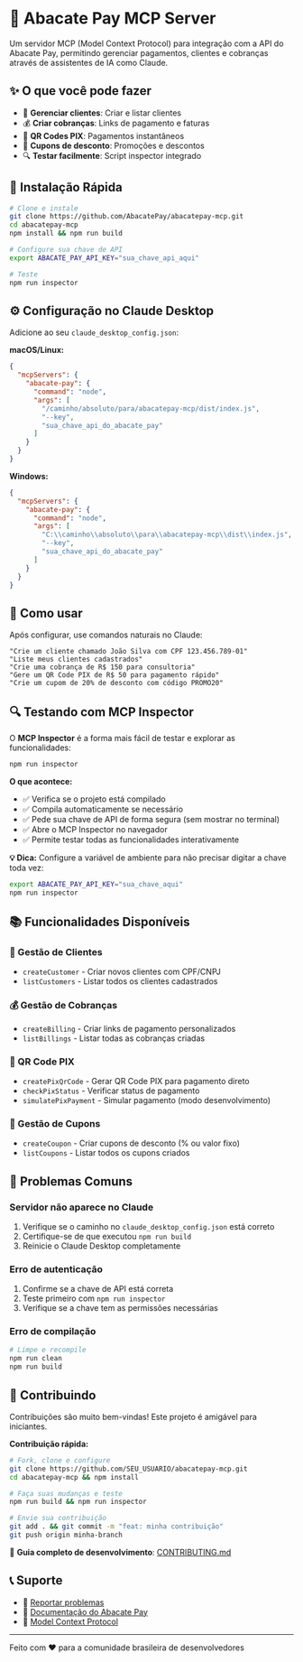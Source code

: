 # 🥑 Abacate Pay MCP Server

Um servidor MCP (Model Context Protocol) para integração com a API do Abacate Pay, permitindo gerenciar pagamentos, clientes e cobranças através de assistentes de IA como Claude.

## ✨ O que você pode fazer

- 👥 **Gerenciar clientes**: Criar e listar clientes
- 💰 **Criar cobranças**: Links de pagamento e faturas
- 📱 **QR Codes PIX**: Pagamentos instantâneos
- 🎫 **Cupons de desconto**: Promoções e descontos
- 🔍 **Testar facilmente**: Script inspector integrado

## 🚀 Instalação Rápida

```bash
# Clone e instale
git clone https://github.com/AbacatePay/abacatepay-mcp.git
cd abacatepay-mcp
npm install && npm run build

# Configure sua chave de API
export ABACATE_PAY_API_KEY="sua_chave_api_aqui"

# Teste
npm run inspector
```

## ⚙️ Configuração no Claude Desktop

Adicione ao seu `claude_desktop_config.json`:

**macOS/Linux:**
```json
{
  "mcpServers": {
    "abacate-pay": {
      "command": "node",
      "args": [
        "/caminho/absoluto/para/abacatepay-mcp/dist/index.js",
        "--key",
        "sua_chave_api_do_abacate_pay"
      ]
    }
  }
}
```

**Windows:**
```json
{
  "mcpServers": {
    "abacate-pay": {
      "command": "node",
      "args": [
        "C:\\caminho\\absoluto\\para\\abacatepay-mcp\\dist\\index.js",
        "--key",
        "sua_chave_api_do_abacate_pay"
      ]
    }
  }
}
```

## 🎯 Como usar

Após configurar, use comandos naturais no Claude:

```
"Crie um cliente chamado João Silva com CPF 123.456.789-01"
"Liste meus clientes cadastrados"
"Crie uma cobrança de R$ 150 para consultoria"
"Gere um QR Code PIX de R$ 50 para pagamento rápido"
"Crie um cupom de 20% de desconto com código PROMO20"
```

## 🔍 Testando com MCP Inspector

O **MCP Inspector** é a forma mais fácil de testar e explorar as funcionalidades:

```bash
npm run inspector
```

**O que acontece:**
- ✅ Verifica se o projeto está compilado
- ✅ Compila automaticamente se necessário  
- ✅ Pede sua chave de API de forma segura (sem mostrar no terminal)
- ✅ Abre o MCP Inspector no navegador
- ✅ Permite testar todas as funcionalidades interativamente

**💡 Dica:** Configure a variável de ambiente para não precisar digitar a chave toda vez:
```bash
export ABACATE_PAY_API_KEY="sua_chave_aqui"
npm run inspector
```

## 📚 Funcionalidades Disponíveis

### 👥 Gestão de Clientes
- `createCustomer` - Criar novos clientes com CPF/CNPJ
- `listCustomers` - Listar todos os clientes cadastrados

### 💰 Gestão de Cobranças  
- `createBilling` - Criar links de pagamento personalizados
- `listBillings` - Listar todas as cobranças criadas

### 📱 QR Code PIX
- `createPixQrCode` - Gerar QR Code PIX para pagamento direto
- `checkPixStatus` - Verificar status de pagamento
- `simulatePixPayment` - Simular pagamento (modo desenvolvimento)

### 🎫 Gestão de Cupons
- `createCoupon` - Criar cupons de desconto (% ou valor fixo)
- `listCoupons` - Listar todos os cupons criados

## 🐛 Problemas Comuns

### Servidor não aparece no Claude
1. Verifique se o caminho no `claude_desktop_config.json` está correto
2. Certifique-se de que executou `npm run build`
3. Reinicie o Claude Desktop completamente

### Erro de autenticação
1. Confirme se a chave de API está correta
2. Teste primeiro com `npm run inspector`
3. Verifique se a chave tem as permissões necessárias

### Erro de compilação
```bash
# Limpe e recompile
npm run clean
npm run build
```

## 🤝 Contribuindo

Contribuições são muito bem-vindas! Este projeto é amigável para iniciantes.

**Contribuição rápida:**
```bash
# Fork, clone e configure
git clone https://github.com/SEU_USUARIO/abacatepay-mcp.git
cd abacatepay-mcp && npm install

# Faça suas mudanças e teste
npm run build && npm run inspector

# Envie sua contribuição
git add . && git commit -m "feat: minha contribuição"
git push origin minha-branch
```

📖 **Guia completo de desenvolvimento**: [CONTRIBUTING.md](CONTRIBUTING.md)

## 📞 Suporte

- 🐛 [Reportar problemas](https://github.com/AbacatePay/abacatepay-mcp/issues)
- 📖 [Documentação do Abacate Pay](https://docs.abacatepay.com)
- 🔧 [Model Context Protocol](https://modelcontextprotocol.io)

---

Feito com ❤️ para a comunidade brasileira de desenvolvedores


